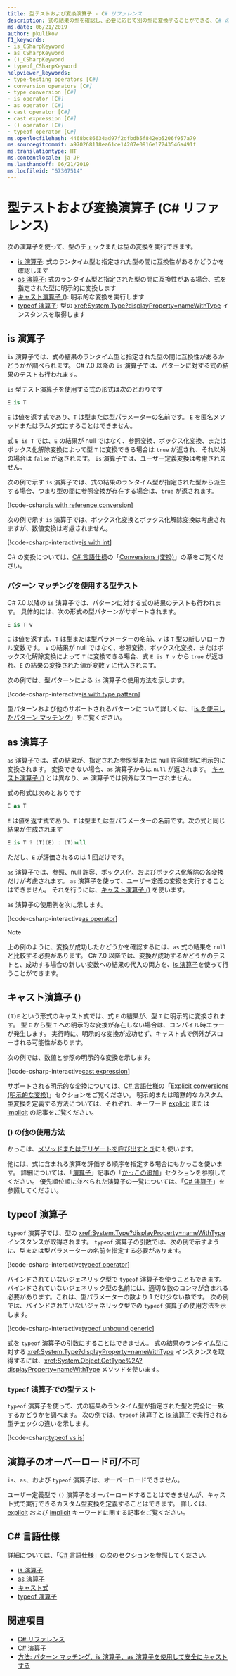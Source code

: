 ```yaml
---
title: 型テストおよび変換演算子 - C# リファレンス
description: 式の結果の型を確認し、必要に応じて別の型に変換することができる、C# の演算子について説明します。
ms.date: 06/21/2019
author: pkulikov
f1_keywords:
- is_CSharpKeyword
- as_CSharpKeyword
- ()_CSharpKeyword
- typeof_CSharpKeyword
helpviewer_keywords:
- type-testing operators [C#]
- conversion operators [C#]
- type conversion [C#]
- is operator [C#]
- as operator [C#]
- cast operator [C#]
- cast expression [C#]
- () operator [C#]
- typeof operator [C#]
ms.openlocfilehash: 4468bc86634ad97f2dfbdb5f842eb5206f957a79
ms.sourcegitcommit: a970268118ea61ce14207e0916e17243546a491f
ms.translationtype: HT
ms.contentlocale: ja-JP
ms.lasthandoff: 06/21/2019
ms.locfileid: "67307514"
---
```

# <a name="type-testing-and-conversion-operators-c-reference"></a>型テストおよび変換演算子 (C# リファレンス)

次の演算子を使って、型のチェックまたは型の変換を実行できます。

- [is 演算子](#is-operator): 式のランタイム型と指定された型の間に互換性があるかどうかを確認します
- [as 演算子](#as-operator): 式のランタイム型と指定された型の間に互換性がある場合、式を指定された型に明示的に変換します
- [キャスト演算子 ()](#cast-operator-): 明示的な変換を実行します
- [typeof 演算子](#typeof-operator): 型の <xref:System.Type?displayProperty=nameWithType> インスタンスを取得します

## <a name="is-operator"></a>is 演算子

`is` 演算子では、式の結果のランタイム型と指定された型の間に互換性があるかどうかが調べられます。 C# 7.0 以降の `is` 演算子では、パターンに対する式の結果のテストも行われます。

`is` 型テスト演算子を使用する式の形式は次のとおりです

```csharp
E is T
```

`E` は値を返す式であり、`T` は型または型パラメーターの名前です。 `E` を匿名メソッドまたはラムダ式にすることはできません。

式 `E is T` では、`E` の結果が null ではなく、参照変換、ボックス化変換、またはボックス化解除変換によって型 `T` に変換できる場合は `true` が返され、それ以外の場合は `false` が返されます。 `is` 演算子では、ユーザー定義変換は考慮されません。

次の例で示す `is` 演算子では、式の結果のランタイム型が指定された型から派生する場合、つまり型の間に参照変換が存在する場合は、`true` が返されます。

[!code-csharp[is with reference conversion](~/samples/csharp/language-reference/operators/TypeTestingAndConversionOperators.cs#IsWithReferenceConversion)]

次の例で示す `is` 演算子では、ボックス化変換とボックス化解除変換は考慮されますが、数値変換は考慮されません。

[!code-csharp-interactive[is with int](~/samples/csharp/language-reference/operators/TypeTestingAndConversionOperators.cs#IsWithInt)]

C# の変換については、[C# 言語仕様](~/_csharplang/spec/introduction.md)の「[Conversions (変換)](~/_csharplang/spec/conversions.md)」の章をご覧ください。

### <a name="type-testing-with-pattern-matching"></a>パターン マッチングを使用する型テスト

C# 7.0 以降の `is` 演算子では、パターンに対する式の結果のテストも行われます。 具体的には、次の形式の型パターンがサポートされます。

```csharp
E is T v
```

`E` は値を返す式、`T` は型または型パラメーターの名前、`v` は `T` 型の新しいローカル変数です。 `E` の結果が null ではなく、参照変換、ボックス化変換、またはボックス化解除変換によって `T` に変換できる場合、式 `E is T v` から `true` が返され、`E` の結果の変換された値が変数 `v` に代入されます。

次の例では、型パターンによる `is` 演算子の使用方法を示します。

[!code-csharp-interactive[is with type pattern](~/samples/csharp/language-reference/operators/TypeTestingAndConversionOperators.cs#IsTypePattern)]

型パターンおよび他のサポートされるパターンについて詳しくは、「[is を使用したパターン マッチング](../keywords/is.md#pattern-matching-with-is)」をご覧ください。

## <a name="as-operator"></a>as 演算子

`as` 演算子では、式の結果が、指定された参照型または null 許容値型に明示的に変換されます。 変換できない場合、`as` 演算子からは `null` が返されます。 [キャスト演算子 ()](#cast-operator-) とは異なり、`as` 演算子では例外はスローされません。

式の形式は次のとおりです

```csharp
E as T
```

`E` は値を返す式であり、`T` は型または型パラメーターの名前です。次の式と同じ結果が生成されます

```csharp
E is T ? (T)(E) : (T)null
```

ただし、`E` が評価されるのは 1 回だけです。

`as` 演算子では、参照、null 許容、ボックス化、およびボックス化解除の各変換だけが考慮されます。 `as` 演算子を使って、ユーザー定義の変換を実行することはできません。 それを行うには、[キャスト演算子 ()](#cast-operator-) を使います。

`as` 演算子の使用例を次に示します。

[!code-csharp-interactive[as operator](~/samples/csharp/language-reference/operators/TypeTestingAndConversionOperators.cs#AsOperator)]

> [!NOTE]
> 上の例のように、変換が成功したかどうかを確認するには、`as` 式の結果を `null` と比較する必要があります。 C# 7.0 以降では、変換が成功するかどうかのテストと、成功する場合の新しい変数への結果の代入の両方を、[is 演算子](#type-testing-with-pattern-matching)を使って行うことができます。

## <a name="cast-operator-"></a>キャスト演算子 ()

`(T)E` という形式のキャスト式では、式 `E` の結果が、型 `T` に明示的に変換されます。 型 `E` から型 `T` への明示的な変換が存在しない場合は、コンパイル時エラーが発生します。 実行時に、明示的な変換が成功せず、キャスト式で例外がスローされる可能性があります。

次の例では、数値と参照の明示的な変換を示します。

[!code-csharp-interactive[cast expression](~/samples/csharp/language-reference/operators/TypeTestingAndConversionOperators.cs#Cast)]

サポートされる明示的な変換については、[C# 言語仕様](~/_csharplang/spec/introduction.md)の「[Explicit conversions (明示的な変換)](~/_csharplang/spec/conversions.md#explicit-conversions)」セクションをご覧ください。 明示的または暗黙的なカスタム型変換を定義する方法については、それぞれ、キーワード [explicit](../keywords/explicit.md) または [implicit](../keywords/implicit.md) の記事をご覧ください。

### <a name="other-usages-of-"></a>() の他の使用方法

かっこは、[メソッドまたはデリゲートを呼び出すとき](member-access-operators.md#invocation-operator-)にも使います。

他には、式に含まれる演算を評価する順序を指定する場合にもかっこを使います。 詳細については、「[演算子](../../programming-guide/statements-expressions-operators/operators.md)」記事の「[かっこの追加](../../programming-guide/statements-expressions-operators/operators.md#adding-parentheses)」セクションを参照してください。 優先順位順に並べられた演算子の一覧については、「[C# 演算子](index.md)」を参照してください。

## <a name="typeof-operator"></a>typeof 演算子

`typeof` 演算子では、型の <xref:System.Type?displayProperty=nameWithType> インスタンスが取得されます。 `typeof` 演算子の引数では、次の例で示すように、型または型パラメーターの名前を指定する必要があります。

[!code-csharp-interactive[typeof operator](~/samples/csharp/language-reference/operators/TypeTestingAndConversionOperators.cs#TypeOf)]

バインドされていないジェネリック型で `typeof` 演算子を使うこともできます。 バインドされていないジェネリック型の名前には、適切な数のコンマが含まれる必要があります。これは、型パラメーターの数より 1 だけ少ない数です。 次の例では、バインドされていないジェネリック型での `typeof` 演算子の使用方法を示します。

[!code-csharp-interactive[typeof unbound generic](~/samples/csharp/language-reference/operators/TypeTestingAndConversionOperators.cs#TypeOfUnboundGeneric)]

式を `typeof` 演算子の引数にすることはできません。 式の結果のランタイム型に対する <xref:System.Type?displayProperty=nameWithType> インスタンスを取得するには、<xref:System.Object.GetType%2A?displayProperty=nameWithType> メソッドを使います。

### <a name="type-testing-with-the-typeof-operator"></a>`typeof` 演算子での型テスト

`typeof` 演算子を使って、式の結果のランタイム型が指定された型と完全に一致するかどうかを調べます。 次の例では、`typeof` 演算子と [is 演算子](#is-operator)で実行される型チェックの違いを示します。

[!code-csharp[typeof vs is](~/samples/csharp/language-reference/operators/TypeTestingAndConversionOperators.cs#TypeCheckWithTypeOf)]

## <a name="operator-overloadability"></a>演算子のオーバーロード可/不可

`is`、`as`、および `typeof` 演算子は、オーバーロードできません。

ユーザー定義型で `()` 演算子をオーバーロードすることはできませんが、キャスト式で実行できるカスタム型変換を定義することはできます。 詳しくは、[explicit](../keywords/explicit.md) および [implicit](../keywords/implicit.md) キーワードに関する記事をご覧ください。

## <a name="c-language-specification"></a>C# 言語仕様

詳細については、「[C# 言語仕様](~/_csharplang/spec/introduction.md)」の次のセクションを参照してください。

- [is 演算子](~/_csharplang/spec/expressions.md#the-is-operator)
- [as 演算子](~/_csharplang/spec/expressions.md#the-as-operator)
- [キャスト式](~/_csharplang/spec/expressions.md#cast-expressions)
- [typeof 演算子](~/_csharplang/spec/expressions.md#the-typeof-operator)

## <a name="see-also"></a>関連項目

- [C# リファレンス](../index.md)
- [C# 演算子](index.md)
- [方法: パターン マッチング、is 演算子、as 演算子を使用して安全にキャストする](../../how-to/safely-cast-using-pattern-matching-is-and-as-operators.md)
